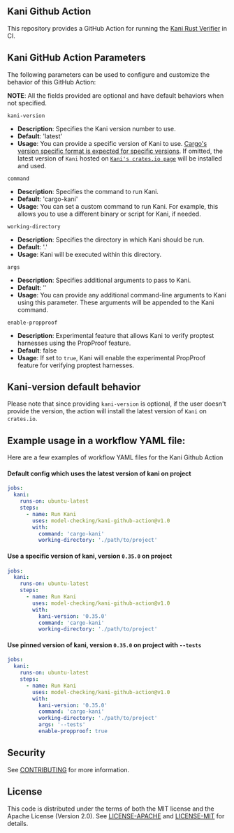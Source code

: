 ## Kani Github Action

This repository provides a GitHub Action for running the [Kani Rust Verifier](https://github.com/model-checking/kani) in CI.

## Kani GitHub Action Parameters

The following parameters can be used to configure and customize the behavior of this GitHub Action:

**NOTE**: All the fields provided are optional and have default behaviors when not specified.

`kani-version`

- **Description**: Specifies the Kani version number to use.
- **Default**: 'latest'
- **Usage**: You can provide a specific version of Kani to use. [Cargo's version specific format is expected for specific versions](https://doc.rust-lang.org/cargo/reference/specifying-dependencies.html).
If omitted, the latest version of `Kani` hosted on [`Kani's crates.io page`](https://crates.io/crates/kani-verifier) will be installed and used.

`command`

- **Description**: Specifies the command to run Kani.
- **Default**: 'cargo-kani'
- **Usage**: You can set a custom command to run Kani. For example, this allows you to use a different binary or script for Kani, if needed.

`working-directory`

- **Description**: Specifies the directory in which Kani should be run.
- **Default**: '.'
- **Usage**: Kani will be executed within this directory.

`args`

- **Description**: Specifies additional arguments to pass to Kani.
- **Default**: ''
- **Usage**: You can provide any additional command-line arguments to Kani using this parameter. These arguments will be appended to the Kani command.

`enable-propproof`

- **Description**: Experimental feature that allows Kani to verify proptest harnesses using the PropProof feature.
- **Default**: false
- **Usage**: If set to `true`, Kani will enable the experimental PropProof feature for verifying proptest harnesses.

## Kani-version default behavior

Please note that since providing `kani-version` is optional, if the user doesn't provide the version, the action will install the latest version of `Kani` on `crates.io`.

## Example usage in a workflow YAML file:

Here are a few examples of workflow YAML files for the Kani Github Action

#### Default config which uses the latest version of kani on project
```yaml
jobs:
  kani:
    runs-on: ubuntu-latest
    steps:
      - name: Run Kani
        uses: model-checking/kani-github-action@v1.0
        with:
          command: 'cargo-kani'
          working-directory: './path/to/project'
```

#### Use a specific version of kani, version `0.35.0` on project
```yaml
jobs:
  kani:
    runs-on: ubuntu-latest
    steps:
      - name: Run Kani
        uses: model-checking/kani-github-action@v1.0
        with:
          kani-version: '0.35.0'
          command: 'cargo-kani'
          working-directory: './path/to/project'
```

#### Use pinned version of kani, version `0.35.0` on project with `--tests`
```yaml
jobs:
  kani:
    runs-on: ubuntu-latest
    steps:
      - name: Run Kani
        uses: model-checking/kani-github-action@v1.0
        with:
          kani-version: '0.35.0'
          command: 'cargo-kani'
          working-directory: './path/to/project'
          args: '--tests'
          enable-propproof: true
```

## Security

See [CONTRIBUTING](CONTRIBUTING.md#security-issue-notifications) for more information.

## License

This code is distributed under the terms of both the MIT license and the Apache License (Version 2.0).
See [LICENSE-APACHE](LICENSE-APACHE) and [LICENSE-MIT](LICENSE-MIT) for details.

